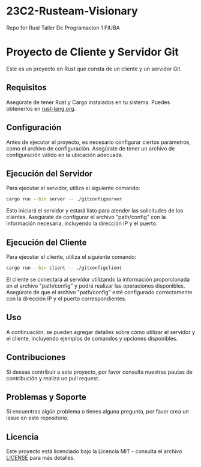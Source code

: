 # 23C2-Rusteam-Visionary
Repo for Rust Taller De Programacion 1 FIUBA


# Proyecto de Cliente y Servidor Git

Este es un proyecto en Rust que consta de un cliente y un servidor Git.

## Requisitos

Asegúrate de tener Rust y Cargo instalados en tu sistema. Puedes obtenerlos en [rust-lang.org](https://www.rust-lang.org/).

## Configuración

Antes de ejecutar el proyecto, es necesario configurar ciertos parámetros, como el archivo de configuración. Asegúrate de tener un archivo de configuración válido en la ubicación adecuada.

## Ejecución del Servidor

Para ejecutar el servidor, utiliza el siguiente comando:

```bash
cargo run --bin server -- ./gitconfigserver
```

Esto iniciará el servidor y estará listo para atender las solicitudes de los clientes. Asegúrate de configurar el archivo "path/config" con la información necesaria, incluyendo la dirección IP y el puerto.

## Ejecución del Cliente

Para ejecutar el cliente, utiliza el siguiente comando:

```bash
cargo run --bin client -- ./gitconfigclient
```

El cliente se conectará al servidor utilizando la información proporcionada en el archivo "path/config" y podrá realizar las operaciones disponibles. Asegúrate de que el archivo "path/config" esté configurado correctamente con la dirección IP y el puerto correspondientes.

## Uso

A continuación, se pueden agregar detalles sobre cómo utilizar el servidor y el cliente, incluyendo ejemplos de comandos y opciones disponibles.

## Contribuciones

Si deseas contribuir a este proyecto, por favor consulta nuestras pautas de contribución y realiza un pull request.

## Problemas y Soporte

Si encuentras algún problema o tienes alguna pregunta, por favor crea un issue en este repositorio.

## Licencia

Este proyecto está licenciado bajo la Licencia MIT - consulta el archivo [LICENSE](LICENSE) para más detalles.
